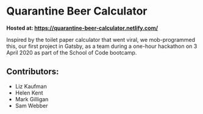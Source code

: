 # Quarantine Beer Calculator

**Hosted at: https://quarantine-beer-calculator.netlify.com/**

Inspired by the toilet paper calculator that went viral, we mob-programmed this, our first project in Gatsby, as a team during a one-hour hackathon on 3 April 2020 as part of the School of Code bootcamp.

## Contributors:

- Liz Kaufman
- Helen Kent
- Mark Gilligan
- Sam Webber
